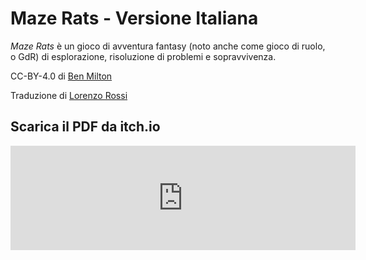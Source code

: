 # Maze Rats - Versione Italiana

*Maze Rats* è un gioco di avventura fantasy (noto anche come gioco di ruolo, o GdR) di esplorazione, risoluzione di problemi e sopravvivenza. 

CC-BY-4.0 di [Ben Milton](http://questingblog.com/)

Traduzione di [Lorenzo Rossi](https://oicn.icu/)

## Scarica il PDF da itch.io

<iframe frameborder="0" src="https://itch.io/embed/1834853" width="552" height="167"><a href="https://ita-translation-alliance.itch.io/maze-rats">Maze Rats by Italian Translation Alliance</a></iframe>